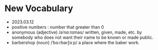 # New Vocabulary

- 2023.03.12
- positive numbers : number that greater than 0
- anonymous (adjective) /əˈnɑːnɪməs/ written, given, made, etc. by somebody who does not want their name to be known or made public.
- barbershop (noun) /ˈbɑːrbərʃɑːp/ a place where the baber work.
